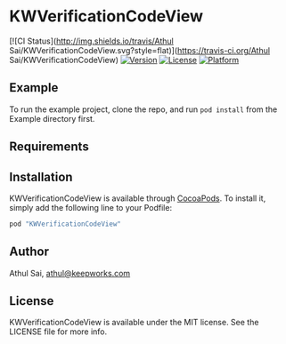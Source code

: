 # KWVerificationCodeView

[![CI Status](http://img.shields.io/travis/Athul Sai/KWVerificationCodeView.svg?style=flat)](https://travis-ci.org/Athul Sai/KWVerificationCodeView)
[![Version](https://img.shields.io/cocoapods/v/KWVerificationCodeView.svg?style=flat)](http://cocoapods.org/pods/KWVerificationCodeView)
[![License](https://img.shields.io/cocoapods/l/KWVerificationCodeView.svg?style=flat)](http://cocoapods.org/pods/KWVerificationCodeView)
[![Platform](https://img.shields.io/cocoapods/p/KWVerificationCodeView.svg?style=flat)](http://cocoapods.org/pods/KWVerificationCodeView)

## Example

To run the example project, clone the repo, and run `pod install` from the Example directory first.

## Requirements

## Installation

KWVerificationCodeView is available through [CocoaPods](http://cocoapods.org). To install
it, simply add the following line to your Podfile:

```ruby
pod "KWVerificationCodeView"
```

## Author

Athul Sai, athul@keepworks.com

## License

KWVerificationCodeView is available under the MIT license. See the LICENSE file for more info.

